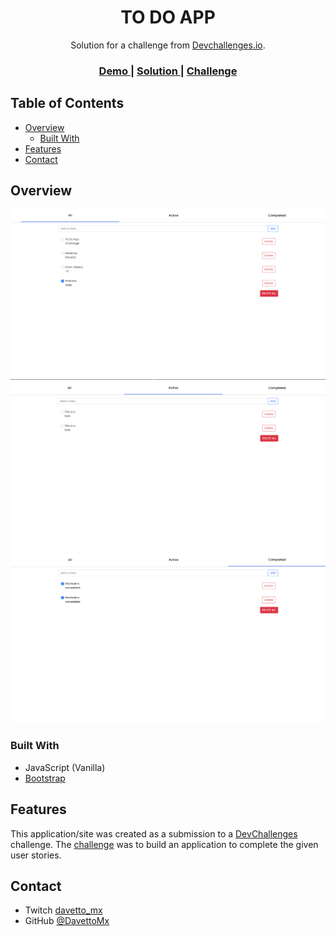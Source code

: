<!-- Please update value in the {}  -->

<h1 align="center">TO DO APP</h1>

<div align="center">
   Solution for a challenge from  <a href="http://devchallenges.io" target="_blank">Devchallenges.io</a>.
</div>

<div align="center">
  <h3>
    <a href="https://davettomx.github.io/todo-app/">
      Demo
    </a>
    <span> | </span>
    <a href="https://github.com/DavettoMX/todo-app">
      Solution
    </a>
    <span> | </span>
    <a href="https://devchallenges.io/challenges/hH6PbOHBdPm6otzw2De5">
      Challenge
    </a>
  </h3>
</div>

<!-- TABLE OF CONTENTS -->

## Table of Contents

- [Overview](#overview)
  - [Built With](#built-with)
- [Features](#features)
- [Contact](#contact)

<!-- OVERVIEW -->

## Overview

![screenshot](/img/challenge-solution(all).png)
![screenshot](/img/challenge-solution(active).png)
![screenshot](/img/challenge-solution(completed).png)

### Built With

- JavaScript (Vanilla)
- [Bootstrap](https://getbootstrap.com)

## Features

<!-- List the features of your application or follow the template. Don't share the figma file here :) -->

This application/site was created as a submission to a [DevChallenges](https://devchallenges.io/challenges) challenge. The [challenge](https://devchallenges.io/challenges/hH6PbOHBdPm6otzw2De5) was to build an application to complete the given user stories.

## Contact

- Twitch [davetto_mx](https://www.twitch.tv/davetto_mx)
- GitHub [@DavettoMx](https://github.com/DavettoMX)
